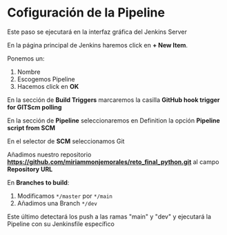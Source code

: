 # Cofiguración de la Pipeline

Este paso se ejecutará en la interfaz gráfica del Jenkins Server

En la página principal de Jenkins haremos click en **+ New Item**.

Ponemos un:
1. Nombre
1. Escogemos Pipeline
1. Hacemos click en **OK**

En la sección de **Build Triggers** marcaremos la casilla **GitHub hook trigger for GITScm polling**

En la sección de **Pipeline** seleccionaremos en Definition la opción **Pipeline script from SCM**

En el selector de **SCM** seleccionamos Git

Añadimos nuestro repositorio **https://github.com/miriammonjemorales/reto_final_python.git** al campo **Repository URL**

En **Branches to build**:
1. Modificamos `*/master` por `*/main`
1. Añadimos una Branch `*/dev`

Este último detectará los push a las ramas "main" y "dev" y ejecutará la Pipeline con su Jenkinsfile específico
